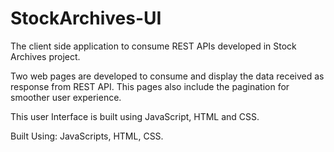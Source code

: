 # StockArchives-UI

The client side application to consume REST APIs developed in Stock Archives project. 

Two web pages are developed to consume and display the data received as response from REST API.
This pages also include the pagination for smoother user experience.

This user Interface is built using JavaScript, HTML and CSS.

Built Using:
JavaScripts, HTML, CSS.
